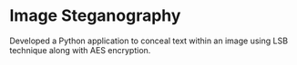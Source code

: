 # Image Steganography
Developed a Python application to conceal text within an image using LSB technique along with AES encryption.
